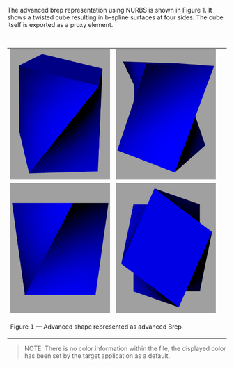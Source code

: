The advanced brep representation using NURBS is shown in Figure 1. It shows a twisted cube resulting in b-spline surfaces at four sides. The cube itself is exported as a proxy element.

&nbsp;

<table summary="advanced Brep">
 <tr>
  <td>
   <img src="../../../../figures/examples/advanced_brep_1.png" alt="advanced_brep_1.png" width="300px" height="300px">
  </td>
  <td>
   <img src="../../../../figures/examples/advanced_brep_2.png" alt="advanced_brep_2.png" width="300px" height="300px">
  </td>
 </tr>
 <tr>
  <td>
   <img src="../../../../figures/examples/advanced_brep_3.png" alt="advanced_brep_3.png" width="300px" height="300px">
  </td>
  <td>
   <img src="../../../../figures/examples/advanced_brep_4.png" alt="advanced_brep_4.png" width="300px" height="300px">
  </td>
 </tr>
 <tr style="height:20px;">
  <td colspan="2" style=" vertical-align:bottom;">
   <p class="figure">Figure 1 &mdash; Advanced shape represented as advanced Brep</p>
  </td>
  <td>&nbsp;
  </td>
 </tr>
</table>

> NOTE&nbsp; There is no color information within the file, the displayed color has been set by the target application as a default.